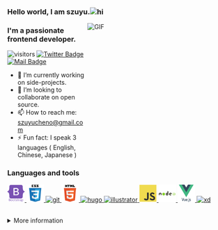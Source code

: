 ### Hello world, I am szuyu.<img src="https://user-images.githubusercontent.com/1303154/88677602-1635ba80-d120-11ea-84d8-d263ba5fc3c0.gif" width="28px" height="28px" alt="hi"> 

<img align="right" alt="GIF" src="https://i.pinimg.com/originals/11/4d/87/114d878c735fb937defbf3a0aab2dccb.gif?raw=true" width="320" height="290" />

### I'm a passionate frontend developer.

![visitors](https://visitor-badge.glitch.me/badge?page_id=szuyuchen.szuyuchen) [![Twitter Badge](https://img.shields.io/badge/-@szuyuchen8-1ca0f1?style=flat&labelColor=1ca0f1&logo=twitter&logoColor=white&link=https://twitter.com/szuyuchen8)](https://twitter.com/szuyuchen8) [![Mail Badge](https://img.shields.io/badge/-szuyucheno-c0392b?style=flat&labelColor=c0392b&logo=gmail&logoColor=white)](mailto:szuyucheno@gmail.com)

- 🔭 I’m currently working on side-projects.
- 👯 I’m looking to collaborate on open source.
- 📫 How to reach me: szuyucheno@gmail.com
- ⚡ Fun fact: I speak 3 languages ( English, Chinese, Japanese )

### Languages and tools

<p align="left"> <a href="https://getbootstrap.com" target="_blank" rel="noreferrer"> <img src="https://raw.githubusercontent.com/devicons/devicon/master/icons/bootstrap/bootstrap-plain-wordmark.svg" alt="bootstrap" width="40" height="40"/> </a> <a href="https://www.w3schools.com/css/" target="_blank" rel="noreferrer"> <img src="https://raw.githubusercontent.com/devicons/devicon/master/icons/css3/css3-original-wordmark.svg" alt="css3" width="40" height="40"/> </a> <a href="https://git-scm.com/" target="_blank" rel="noreferrer"> <img src="https://www.vectorlogo.zone/logos/git-scm/git-scm-icon.svg" alt="git" width="40" height="40"/> </a> <a href="https://www.w3.org/html/" target="_blank" rel="noreferrer"> <img src="https://raw.githubusercontent.com/devicons/devicon/master/icons/html5/html5-original-wordmark.svg" alt="html5" width="40" height="40"/> </a> <a href="https://gohugo.io/" target="_blank" rel="noreferrer"> <img src="https://api.iconify.design/logos-hugo.svg" alt="hugo" width="40" height="40"/> </a> <a href="https://www.adobe.com/in/products/illustrator.html" target="_blank" rel="noreferrer"> <img src="https://www.vectorlogo.zone/logos/adobe_illustrator/adobe_illustrator-icon.svg" alt="illustrator" width="40" height="40"/> </a> <a href="https://developer.mozilla.org/en-US/docs/Web/JavaScript" target="_blank" rel="noreferrer"> <img src="https://raw.githubusercontent.com/devicons/devicon/master/icons/javascript/javascript-original.svg" alt="javascript" width="40" height="40"/> </a> <a href="https://nodejs.org" target="_blank" rel="noreferrer"> <img src="https://raw.githubusercontent.com/devicons/devicon/master/icons/nodejs/nodejs-original-wordmark.svg" alt="nodejs" width="40" height="40"/> </a> <a href="https://vuejs.org/" target="_blank" rel="noreferrer"> <img src="https://raw.githubusercontent.com/devicons/devicon/master/icons/vuejs/vuejs-original-wordmark.svg" alt="vuejs" width="40" height="40"/> </a> <a href="https://www.adobe.com/products/xd.html" target="_blank" rel="noreferrer"> <img src="https://cdn.worldvectorlogo.com/logos/adobe-xd.svg" alt="xd" width="40" height="40"/> </a> </p>

<br>

<details>
<summary>
  More information
</summary>

<img align="right" width="45%" src="https://github-readme-stats.vercel.app/api?username=szuyuchen&show_icons=true&theme=local" />

<img align="left" width="45%" src="https://github-readme-stats.vercel.app/api/top-langs/?username=anuraghazra&layout=compact" />

</details>

